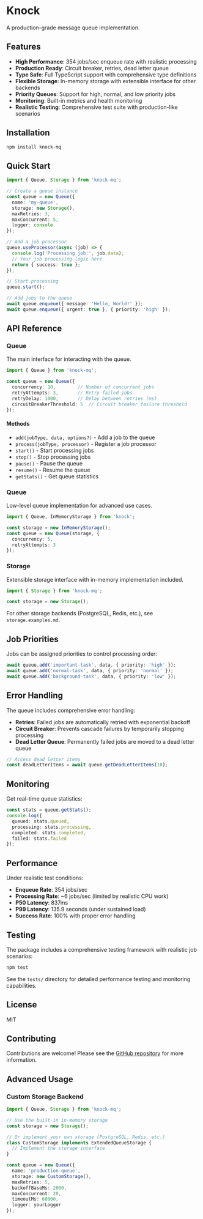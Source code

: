 # Knock
A production-grade message queue implementation.

## Features

- **High Performance**: 354 jobs/sec enqueue rate with realistic processing
- **Production Ready**: Circuit breaker, retries, dead letter queue
- **Type Safe**: Full TypeScript support with comprehensive type definitions
- **Flexible Storage**: In-memory storage with extensible interface for other backends
- **Priority Queues**: Support for high, normal, and low priority jobs
- **Monitoring**: Built-in metrics and health monitoring
- **Realistic Testing**: Comprehensive test suite with production-like scenarios

## Installation

```bash
npm install knock-mq
```

## Quick Start

```typescript
import { Queue, Storage } from 'knock-mq';

// Create a queue instance
const queue = new Queue({
  name: 'my-queue',
  storage: new Storage(),
  maxRetries: 3,
  maxConcurrent: 5,
  logger: console
});

// Add a job processor
queue.useProcessor(async (job) => {
  console.log('Processing job:', job.data);
  // Your job processing logic here
  return { success: true };
});

// Start processing
queue.start();

// Add jobs to the queue
await queue.enqueue({ message: 'Hello, World!' });
await queue.enqueue({ urgent: true }, { priority: 'high' });
```

## API Reference

### Queue

The main interface for interacting with the queue.

```typescript
import { Queue } from 'knock-mq';

const queue = new Queue({
  concurrency: 10,        // Number of concurrent jobs
  retryAttempts: 3,       // Retry failed jobs
  retryDelay: 1000,       // Delay between retries (ms)
  circuitBreakerThreshold: 5  // Circuit breaker failure threshold
});
```

#### Methods

- `add(jobType, data, options?)` - Add a job to the queue
- `process(jobType, processor)` - Register a job processor
- `start()` - Start processing jobs
- `stop()` - Stop processing jobs
- `pause()` - Pause the queue
- `resume()` - Resume the queue
- `getStats()` - Get queue statistics

### Queue

Low-level queue implementation for advanced use cases.

```typescript
import { Queue, InMemoryStorage } from 'knock';

const storage = new InMemoryStorage();
const queue = new Queue(storage, {
  concurrency: 5,
  retryAttempts: 3
});
```

### Storage

Extensible storage interface with in-memory implementation included.

```typescript
import { Storage } from 'knock-mq';

const storage = new Storage();
```

For other storage backends (PostgreSQL, Redis, etc.), see `storage.examples.md`.

## Job Priorities

Jobs can be assigned priorities to control processing order:

```typescript
await queue.add('important-task', data, { priority: 'high' });
await queue.add('normal-task', data, { priority: 'normal' });
await queue.add('background-task', data, { priority: 'low' });
```

## Error Handling

The queue includes comprehensive error handling:

- **Retries**: Failed jobs are automatically retried with exponential backoff
- **Circuit Breaker**: Prevents cascade failures by temporarily stopping processing
- **Dead Letter Queue**: Permanently failed jobs are moved to a dead letter queue

```typescript
// Access dead letter items
const deadLetterItems = await queue.getDeadLetterItems(10);
```

## Monitoring

Get real-time queue statistics:

```typescript
const stats = queue.getStats();
console.log({
  queued: stats.queued,
  processing: stats.processing,
  completed: stats.completed,
  failed: stats.failed
});
```

## Performance

Under realistic test conditions:
- **Enqueue Rate**: 354 jobs/sec
- **Processing Rate**: ~6 jobs/sec (limited by realistic CPU work)
- **P50 Latency**: 837ms
- **P99 Latency**: 135.9 seconds (under sustained load)
- **Success Rate**: 100% with proper error handling

## Testing

The package includes a comprehensive testing framework with realistic job scenarios:

```bash
npm test
```

See the `tests/` directory for detailed performance testing and monitoring capabilities.

## License

MIT

## Contributing

Contributions are welcome! Please see the [GitHub repository](https://github.com/saint0x/knock-mq) for more information.

## Advanced Usage

### Custom Storage Backend

```typescript
import { Queue, Storage } from 'knock-mq';

// Use the built-in in-memory storage
const storage = new Storage();

// Or implement your own storage (PostgreSQL, Redis, etc.)
class CustomStorage implements ExtendedQueueStorage {
  // Implement the storage interface
}

const queue = new Queue({
  name: 'production-queue',
  storage: new CustomStorage(),
  maxRetries: 5,
  backoffBaseMs: 2000,
  maxConcurrent: 20,
  timeoutMs: 60000,
  logger: yourLogger
});
```